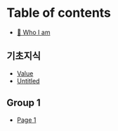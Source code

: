 # Table of contents

* [🐳 Who I am](README.md)

## 기초지식

* [Value](undefined/value.md)
* [Untitled](undefined/untitled.md)

## Group 1

* [Page 1](group-1/page-1.md)
